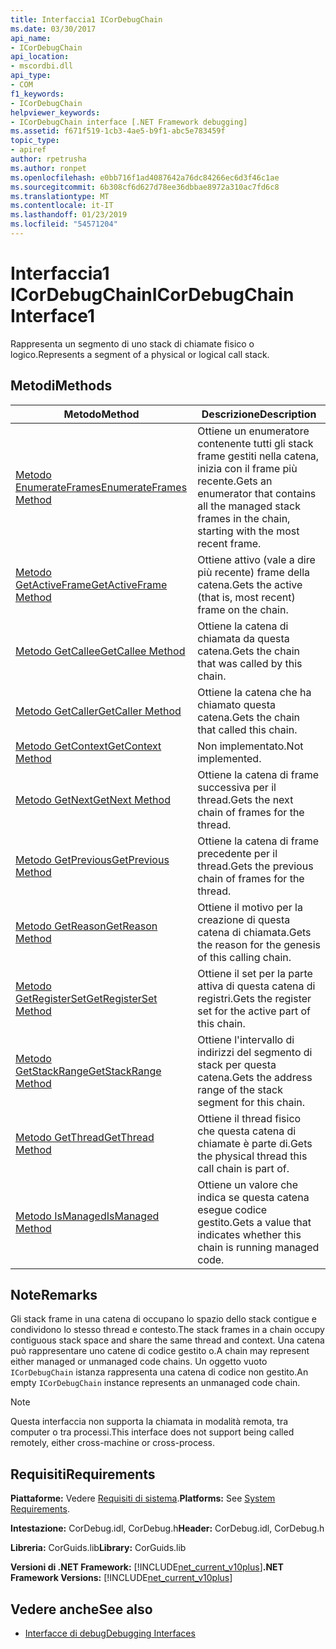 ```yaml
---
title: Interfaccia1 ICorDebugChain
ms.date: 03/30/2017
api_name:
- ICorDebugChain
api_location:
- mscordbi.dll
api_type:
- COM
f1_keywords:
- ICorDebugChain
helpviewer_keywords:
- ICorDebugChain interface [.NET Framework debugging]
ms.assetid: f671f519-1cb3-4ae5-b9f1-abc5e783459f
topic_type:
- apiref
author: rpetrusha
ms.author: ronpet
ms.openlocfilehash: e0bb716f1ad4087642a76dc84266ec6d3f46c1ae
ms.sourcegitcommit: 6b308cf6d627d78ee36dbbae8972a310ac7fd6c8
ms.translationtype: MT
ms.contentlocale: it-IT
ms.lasthandoff: 01/23/2019
ms.locfileid: "54571204"
---
```

# <a name="icordebugchain-interface1"></a><span data-ttu-id="640e3-102">Interfaccia1 ICorDebugChain</span><span class="sxs-lookup"><span data-stu-id="640e3-102">ICorDebugChain Interface1</span></span>
<span data-ttu-id="640e3-103">Rappresenta un segmento di uno stack di chiamate fisico o logico.</span><span class="sxs-lookup"><span data-stu-id="640e3-103">Represents a segment of a physical or logical call stack.</span></span>  
  
## <a name="methods"></a><span data-ttu-id="640e3-104">Metodi</span><span class="sxs-lookup"><span data-stu-id="640e3-104">Methods</span></span>  
  
|<span data-ttu-id="640e3-105">Metodo</span><span class="sxs-lookup"><span data-stu-id="640e3-105">Method</span></span>|<span data-ttu-id="640e3-106">Descrizione</span><span class="sxs-lookup"><span data-stu-id="640e3-106">Description</span></span>|  
|------------|-----------------|  
|[<span data-ttu-id="640e3-107">Metodo EnumerateFrames</span><span class="sxs-lookup"><span data-stu-id="640e3-107">EnumerateFrames Method</span></span>](../../../../docs/framework/unmanaged-api/debugging/icordebugchain-enumerateframes-method.md)|<span data-ttu-id="640e3-108">Ottiene un enumeratore contenente tutti gli stack frame gestiti nella catena, inizia con il frame più recente.</span><span class="sxs-lookup"><span data-stu-id="640e3-108">Gets an enumerator that contains all the managed stack frames in the chain, starting with the most recent frame.</span></span>|  
|[<span data-ttu-id="640e3-109">Metodo GetActiveFrame</span><span class="sxs-lookup"><span data-stu-id="640e3-109">GetActiveFrame Method</span></span>](../../../../docs/framework/unmanaged-api/debugging/icordebugchain-getactiveframe-method.md)|<span data-ttu-id="640e3-110">Ottiene attivo (vale a dire più recente) frame della catena.</span><span class="sxs-lookup"><span data-stu-id="640e3-110">Gets the active (that is, most recent) frame on the chain.</span></span>|  
|[<span data-ttu-id="640e3-111">Metodo GetCallee</span><span class="sxs-lookup"><span data-stu-id="640e3-111">GetCallee Method</span></span>](../../../../docs/framework/unmanaged-api/debugging/icordebugchain-getcallee-method.md)|<span data-ttu-id="640e3-112">Ottiene la catena di chiamata da questa catena.</span><span class="sxs-lookup"><span data-stu-id="640e3-112">Gets the chain that was called by this chain.</span></span>|  
|[<span data-ttu-id="640e3-113">Metodo GetCaller</span><span class="sxs-lookup"><span data-stu-id="640e3-113">GetCaller Method</span></span>](../../../../docs/framework/unmanaged-api/debugging/icordebugchain-getcaller-method.md)|<span data-ttu-id="640e3-114">Ottiene la catena che ha chiamato questa catena.</span><span class="sxs-lookup"><span data-stu-id="640e3-114">Gets the chain that called this chain.</span></span>|  
|[<span data-ttu-id="640e3-115">Metodo GetContext</span><span class="sxs-lookup"><span data-stu-id="640e3-115">GetContext Method</span></span>](../../../../docs/framework/unmanaged-api/debugging/icordebugchain-getcontext-method.md)|<span data-ttu-id="640e3-116">Non implementato.</span><span class="sxs-lookup"><span data-stu-id="640e3-116">Not implemented.</span></span>|  
|[<span data-ttu-id="640e3-117">Metodo GetNext</span><span class="sxs-lookup"><span data-stu-id="640e3-117">GetNext Method</span></span>](../../../../docs/framework/unmanaged-api/debugging/icordebugchain-getnext-method.md)|<span data-ttu-id="640e3-118">Ottiene la catena di frame successiva per il thread.</span><span class="sxs-lookup"><span data-stu-id="640e3-118">Gets the next chain of frames for the thread.</span></span>|  
|[<span data-ttu-id="640e3-119">Metodo GetPrevious</span><span class="sxs-lookup"><span data-stu-id="640e3-119">GetPrevious Method</span></span>](../../../../docs/framework/unmanaged-api/debugging/icordebugchain-getprevious-method.md)|<span data-ttu-id="640e3-120">Ottiene la catena di frame precedente per il thread.</span><span class="sxs-lookup"><span data-stu-id="640e3-120">Gets the previous chain of frames for the thread.</span></span>|  
|[<span data-ttu-id="640e3-121">Metodo GetReason</span><span class="sxs-lookup"><span data-stu-id="640e3-121">GetReason Method</span></span>](../../../../docs/framework/unmanaged-api/debugging/icordebugchain-getreason-method.md)|<span data-ttu-id="640e3-122">Ottiene il motivo per la creazione di questa catena di chiamata.</span><span class="sxs-lookup"><span data-stu-id="640e3-122">Gets the reason for the genesis of this calling chain.</span></span>|  
|[<span data-ttu-id="640e3-123">Metodo GetRegisterSet</span><span class="sxs-lookup"><span data-stu-id="640e3-123">GetRegisterSet Method</span></span>](../../../../docs/framework/unmanaged-api/debugging/icordebugchain-getregisterset-method.md)|<span data-ttu-id="640e3-124">Ottiene il set per la parte attiva di questa catena di registri.</span><span class="sxs-lookup"><span data-stu-id="640e3-124">Gets the register set for the active part of this chain.</span></span>|  
|[<span data-ttu-id="640e3-125">Metodo GetStackRange</span><span class="sxs-lookup"><span data-stu-id="640e3-125">GetStackRange Method</span></span>](../../../../docs/framework/unmanaged-api/debugging/icordebugchain-getstackrange-method.md)|<span data-ttu-id="640e3-126">Ottiene l'intervallo di indirizzi del segmento di stack per questa catena.</span><span class="sxs-lookup"><span data-stu-id="640e3-126">Gets the address range of the stack segment for this chain.</span></span>|  
|[<span data-ttu-id="640e3-127">Metodo GetThread</span><span class="sxs-lookup"><span data-stu-id="640e3-127">GetThread Method</span></span>](../../../../docs/framework/unmanaged-api/debugging/icordebugchain-getthread-method.md)|<span data-ttu-id="640e3-128">Ottiene il thread fisico che questa catena di chiamate è parte di.</span><span class="sxs-lookup"><span data-stu-id="640e3-128">Gets the physical thread this call chain is part of.</span></span>|  
|[<span data-ttu-id="640e3-129">Metodo IsManaged</span><span class="sxs-lookup"><span data-stu-id="640e3-129">IsManaged Method</span></span>](../../../../docs/framework/unmanaged-api/debugging/icordebugchain-ismanaged-method.md)|<span data-ttu-id="640e3-130">Ottiene un valore che indica se questa catena esegue codice gestito.</span><span class="sxs-lookup"><span data-stu-id="640e3-130">Gets a value that indicates whether this chain is running managed code.</span></span>|  
  
## <a name="remarks"></a><span data-ttu-id="640e3-131">Note</span><span class="sxs-lookup"><span data-stu-id="640e3-131">Remarks</span></span>  
 <span data-ttu-id="640e3-132">Gli stack frame in una catena di occupano lo spazio dello stack contigue e condividono lo stesso thread e contesto.</span><span class="sxs-lookup"><span data-stu-id="640e3-132">The stack frames in a chain occupy contiguous stack space and share the same thread and context.</span></span> <span data-ttu-id="640e3-133">Una catena può rappresentare uno catene di codice gestito o.</span><span class="sxs-lookup"><span data-stu-id="640e3-133">A chain may represent either managed or unmanaged code chains.</span></span> <span data-ttu-id="640e3-134">Un oggetto vuoto `ICorDebugChain` istanza rappresenta una catena di codice non gestito.</span><span class="sxs-lookup"><span data-stu-id="640e3-134">An empty `ICorDebugChain` instance represents an unmanaged code chain.</span></span>  
  
> [!NOTE]
>  <span data-ttu-id="640e3-135">Questa interfaccia non supporta la chiamata in modalità remota, tra computer o tra processi.</span><span class="sxs-lookup"><span data-stu-id="640e3-135">This interface does not support being called remotely, either cross-machine or cross-process.</span></span>  
  
## <a name="requirements"></a><span data-ttu-id="640e3-136">Requisiti</span><span class="sxs-lookup"><span data-stu-id="640e3-136">Requirements</span></span>  
 <span data-ttu-id="640e3-137">**Piattaforme:** Vedere [Requisiti di sistema](../../../../docs/framework/get-started/system-requirements.md).</span><span class="sxs-lookup"><span data-stu-id="640e3-137">**Platforms:** See [System Requirements](../../../../docs/framework/get-started/system-requirements.md).</span></span>  
  
 <span data-ttu-id="640e3-138">**Intestazione:** CorDebug.idl, CorDebug.h</span><span class="sxs-lookup"><span data-stu-id="640e3-138">**Header:** CorDebug.idl, CorDebug.h</span></span>  
  
 <span data-ttu-id="640e3-139">**Libreria:** CorGuids.lib</span><span class="sxs-lookup"><span data-stu-id="640e3-139">**Library:** CorGuids.lib</span></span>  
  
 <span data-ttu-id="640e3-140">**Versioni di .NET Framework:** [!INCLUDE[net_current_v10plus](../../../../includes/net-current-v10plus-md.md)]</span><span class="sxs-lookup"><span data-stu-id="640e3-140">**.NET Framework Versions:** [!INCLUDE[net_current_v10plus](../../../../includes/net-current-v10plus-md.md)]</span></span>  
  
## <a name="see-also"></a><span data-ttu-id="640e3-141">Vedere anche</span><span class="sxs-lookup"><span data-stu-id="640e3-141">See also</span></span>
- [<span data-ttu-id="640e3-142">Interfacce di debug</span><span class="sxs-lookup"><span data-stu-id="640e3-142">Debugging Interfaces</span></span>](../../../../docs/framework/unmanaged-api/debugging/debugging-interfaces.md)
